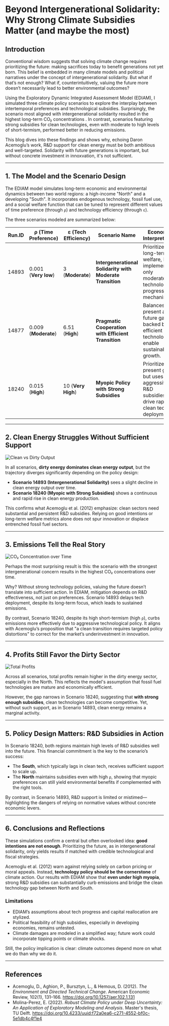 # Beyond Intergenerational Solidarity: Why Strong Climate Subsidies Matter (and maybe the most)

## Introduction

Conventional wisdom suggests that solving climate change requires prioritizing the future: making sacrifices today to benefit generations not yet born. This belief is embedded in many climate models and political narratives under the concept of intergenerational solidarity. But what if that’s not enough? What if, counterintuitively, valuing the future more doesn’t necessarily lead to better environmental outcomes?

Using the Exploratory Dynamic Integrated Assessment Model (EDIAM), I simulated three climate policy scenarios to explore the interplay between intertemporal preferences and technological subsidies. Surprisingly, the scenario most aligned with intergenerational solidarity resulted in the highest long-term CO₂ concentrations . In contrast, scenarios featuring strong subsidies for clean technologies, even with moderate to high levels of short-termism, performed better in reducing emissions.

This blog dives into these findings and shows why, echoing Daron Acemoglu’s work, R&D support for clean energy must be both ambitious and well-targeted. Solidarity with future generations is important, but without concrete investment in innoxvation, it's not sufficient.

---

## 1. The Model and the Scenario Design

The EDIAM model simulates long-term economic and environmental dynamics between two world regions: a high-income "North" and a developing "South". It incorporates endogenous technology, fossil fuel use, and a social welfare function that can be tuned to represent different values of time preference (through `ρ`) and technology efficiency (through `ε`).

The three scenarios modeled are summarized below:

| Run.ID | ρ (Time Preference)     | ε (Tech Efficiency)     | Scenario Name                                      | Economic Interpretation                                                                                   |
|--------|--------------------------|--------------------------|---------------------------------------------------|-----------------------------------------------------------------------------------------------------------|
| 14893  | 0.001 (**Very low**)     | 3 (**Moderate**)         | **Intergenerational Solidarity with Moderate Transition** | Prioritizes long-term welfare, but implements only moderate technological progress mechanisms.         |
| 14877  | 0.009 (**Moderate**)     | 6.51 (**High**)          | **Pragmatic Cooperation with Efficient Transition** | Balances present and future gains, backed by efficient technology to enable sustainable growth.        |
| 18240  | 0.015 (**High**)         | 10 (**Very High**)       | **Myopic Policy with Strong Subsidies**            | Prioritizes present gains, but uses aggressive R&D subsidies to drive rapid clean tech deployment.     |

---

## 2. Clean Energy Struggles Without Sufficient Support
![Clean vs Dirty Output](output/plots/CleanvsDirtyOutput.png)

In all scenarios, **dirty energy dominates clean energy output**, but the trajectory diverges significantly depending on the policy design:

- **Scenario 14893 (Intergenerational Solidarity)** sees a slight decline in clean energy output over time.
- **Scenario 18240 (Myopic with Strong Subsidies)** shows a continuous and rapid rise in clean energy production.

This confirms what Acemoglu et al. (2012) emphasize: clean sectors need substantial and persistent R&D subsidies. Relying on good intentions or long-term welfare metrics alone does not spur innovation or displace entrenched fossil fuel sectors.

---

## 3. Emissions Tell the Real Story

![CO₂ Concentration over Time](output/plots/CO2Concentration.png)

Perhaps the most surprising result is this: the scenario with the strongest intergenerational concern results in the highest CO₂ concentrations over time.

Why? Without strong technology policies, valuing the future doesn’t translate into sufficient action. In EDIAM, mitigation depends on R&D effectiveness, not just on preferences. Scenario 14893 delays tech deployment, despite its long-term focus, which leads to sustained emissions.

By contrast, Scenario 18240, despite its high short-termism (high `ρ`), curbs emissions more effectively due to aggressive technological policy. It aligns with Acemoglu’s proposition that "a clean transition requires targeted policy distortions" to correct for the market’s underinvestment in innovation.

---

## 4. Profits Still Favor the Dirty Sector

![Total Profits](output/plots/TotalProfits.png)

Across all scenarios, total profits remain higher in the dirty energy sector, especially in the North. This reflects the model's assumption that fossil fuel technologies are mature and economically efficient.

However, the gap narrows in Scenario 18240, suggesting that **with strong enough subsidies**, clean technologies can become competitive. Yet, without such support, as in Scenario 14893, clean energy remains a marginal activity.

---

## 5. Policy Design Matters: R&D Subsidies in Action

In Scenario 18240, both regions maintain high levels of R&D subsidies well into the future. This financial commitment is the key to the scenario’s success:

- The **South**, which typically lags in clean tech, receives sufficient support to scale up.
- The **North** maintains subsidies even with high `ρ`, showing that myopic preferences can still yield environmental benefits if complemented with the right tools.

By contrast, in Scenario 14893, R&D support is limited or mistimed—highlighting the dangers of relying on normative values without concrete economic levers.

---

## 6. Conclusions and Reflections

These simulations confirm a central but often overlooked idea: **good intentions are not enough**. Prioritizing the future, as in intergenerational solidarity, only yields results if matched with credible technological and fiscal strategies.

Acemoglu et al. (2012) warn against relying solely on carbon pricing or moral appeals. Instead, **technology policy should be the cornerstone** of climate action. Our results with EDIAM show that **even under high myopia**, strong R&D subsidies can substantially curb emissions and bridge the clean technology gap between North and South.

### Limitations
- EDIAM’s assumptions about tech progress and capital reallocation are stylized.
- Political feasibility of high subsidies, especially in developing economies, remains untested.
- Climate damages are modeled in a simplified way; future work could incorporate tipping points or climate shocks.

Still, the policy implication is clear: climate outcomes depend more on what we do than why we do it.

---

## References

- Acemoglu, D., Aghion, P., Bursztyn, L., & Hemous, D. (2012). *The Environment and Directed Technical Change*. American Economic Review, 102(1), 131–166. https://doi.org/10.1257/aer.102.1.131
- Molina-Perez, E. (2022). *Robust Climate Policy under Deep Uncertainty: An Application of Exploratory Modeling and Analysis*. Master's thesis, TU Delft. https://doi.org/10.4233/uuid:f72a0ea6-c271-4552-bf0c-5e1db4c4f1e4

